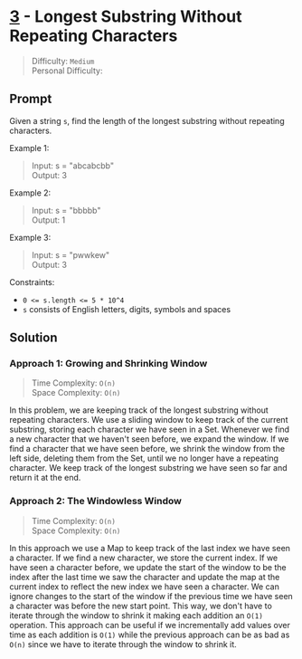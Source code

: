 # [3] - Longest Substring Without Repeating Characters

> Difficulty: `Medium`\
> Personal Difficulty:

## Prompt

Given a string `s`, find the length of the longest substring without repeating
characters.

Example 1:

> Input: s = "abcabcbb"\
> Output: 3

Example 2:

> Input: s = "bbbbb"\
> Output: 1

Example 3:

> Input: s = "pwwkew"\
> Output: 3

Constraints:

- `0 <= s.length <= 5 * 10^4`
- `s` consists of English letters, digits, symbols and spaces

## Solution

### Approach 1: Growing and Shrinking Window

> Time Complexity: `O(n)`\
> Space Complexity: `O(n)`

In this problem, we are keeping track of the longest substring without repeating
characters. We use a sliding window to keep track of the current substring,
storing each character we have seen in a Set. Whenever we find a new character
that we haven't seen before, we expand the window. If we find a character that
we have seen before, we shrink the window from the left side, deleting them from
the Set, until we no longer have a repeating character. We keep track of the
longest substring we have seen so far and return it at the end.

### Approach 2: The Windowless Window

> Time Complexity: `O(n)`\
> Space Complexity: `O(n)`

In this approach we use a Map to keep track of the last index we have seen a
character. If we find a new character, we store the current index. If we have
seen a character before, we update the start of the window to be the index after
the last time we saw the character and update the map at the current index to
reflect the new index we have seen a character. We can ignore changes to the
start of the window if the previous time we have seen a character was before the
new start point. This way, we don't have to iterate through the window to shrink
it making each addition an `O(1)` operation. This approach can be useful if we
incrementally add values over time as each addition is `O(1)` while the previous
approach can be as bad as `O(n)` since we have to iterate through the window to
shrink it.

[3]:
  https://leetcode.com/problems/longest-substring-without-repeating-characters/
